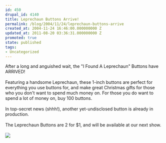 ```yaml
---
id: 450
drupal_id: 4140
title: Leprechaun Buttons Arrive!
permalink: /blog/2004/11/24/leprechaun-buttons-arrive
created_at: 2004-11-24 16:46:00.000000000 Z
updated_at: 2011-08-20 03:36:31.000000000 Z
promoted: true
state: published
tags:
- Uncategorized
---
```

After a long and anguished wait, the "I Found A Leprechaun" Buttons have ARRIVED!
<br />
<br />Featuring a handsome Leprechaun, these 1-inch buttons are perfect for everything you use buttons for, and make great Christmas gifts for those who you don't want to spend much money on. For those you do want to spend a lot of money on, buy 100 buttons.
<br />
<br />In top-secret news (shhh!), another yet-undisclosed button is already in production.
<br />
<br />The Leprechaun Buttons are 2 for $1, and will be available at our next show.
<br />
<br /><img src="http://www.reddingbrothers.com/leppybutton.jpg" />
